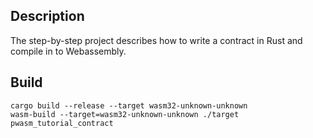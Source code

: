## Description
The step-by-step project describes how to write a contract in Rust and compile in to Webassembly.

## Build
```
cargo build --release --target wasm32-unknown-unknown
wasm-build --target=wasm32-unknown-unknown ./target pwasm_tutorial_contract
```
